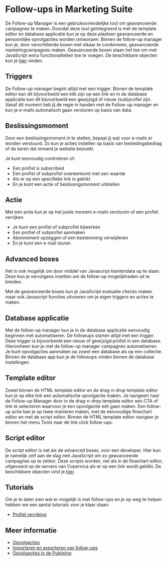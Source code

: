 # Follow-ups in Marketing Suite

De Follow-up Manager is een gebruiksvriendelijke tool om geavanceerde 
campagnes te maken. Doordat deze tool geïntegreerd is met de template 
editor en database applicatie kun je op deze plaatsen geavanceerde en 
persoonlijke opvolgacties worden ontworpen. 
Binnen de follow-up manager kun je, door verschillende boxen met elkaar 
te combineren, geavanceerde marketingcampagnes maken. Geavanceerde boxen 
staan het toe om met JavaScript extra functionaliteiten toe te voegen. 
De beschikbare objecten kun je [hier](./followups-scripting) vinden.

## Triggers

De Follow-up manager begint altijd met een trigger. Binnen de template 
editor kan dit bijvoorbeeld een klik zijn op een link en in de database 
applicatie kan dit bijvoorbeeld een gewijzigd of nieuw (sub)profiel zijn. 
Vanaf dit moment heb jij de regie in handen met de Follow-up manager en 
kun je e-mails automatisch gaan versturen op basis van data.

## Beslissingsmoment

Door een beslissingsmoment in te stellen, bepaal jij wat voor e-mails er 
worden verstuurd. Zo kun je acties instellen op basis van bestedingsbedrag 
of de keren dat iemand je website bezoekt.

Je kunt eenvoudig controleren of:
- Een profiel is subscribed
- Een profiel of subprofiel overeenkomt met een waarde
- Als er op een specifieke link is geklikt
- En je kunt een actie of beslissingsmoment uitstellen

## Actie

Met een actie kun je op het juiste moment e-mails versturen of een profiel verrijken.

- Je kunt een profiel of subprofiel bijwerken
- Een profiel of subprofiel aanmaken
- Abonnement opzeggen of een bestemming verwijderen
- En je kunt een e-mail sturen

## Advanced boxes

Het is ook mogelijk om door middel van Javascript klantendata op te slaan. 
Deze kun je vervolgens inzetten om de follow-up mogelijkheden uit te breiden.

Met de geavanceerde boxes kun je JavaScript evaluatie checks maken maar 
ook Javascript functies uitvoeren om je eigen triggers en acties te maken. 
 
## Database applicatie

Met de follow-up manager kun je in de database applicatie eenvoudig beginnen 
met automatiseren. De followups starten altijd met een trigger. Deze trigger 
is bijvoorbeeld een nieuw of gewijzigd profiel in een database. Hieromheen 
kun je met de follow-up manager campagnes automatiseren. Je kunt opvolgacties 
aanmaken op zowel een database als op een collectie.
Binnen de database app kun je de followups vinden binnen de database 
instellingen.

## Template editor

Zowel binnen de HTML template editor en de drag-n-drop template editor 
kun je op elke link een automatische opvolgactie maken. 
Je navigeert naar de Follow-up Manager door in de drag-n-drop template 
editor een CTA of link te selecteren waarvoor je een opvolgactie wilt gaan 
maken. Een follow-up actie kan je op twee manieren maken, met de eenvoudige 
flowchart editor en met de script editor. Binnen de HTML template editor 
navigeer je binnen het menu Tools naar de link click follow-ups.

## Script editor

De script editor is net als de advanced boxes, voor een developer. Hier 
kun je namelijk zelf aan de slag met JavaScript om zo geavanceerde campagnes 
op te zetten. Deze scripts worden, net als in de flowchart editor, uitgevoerd 
op de servers van Copernica als er op een link wordt geklikt. De beschikbare 
objecten vind je [hier](./followups-scripting).
 
## Tutorials

Om je te laten zien wat er mogelijk is met follow-ups en je op weg te helpen 
hebben we een aantal tutorials voor je klaar staan:

* [Profiel verrijking](./followups-tutorial-profile-enrichment)

## Meer informatie

- [Opvolgacties](./followups)
- [Importeren en exporteren van follow-ups](./followups-importing-exporting)
- [Opvolgacties in de Publisher](./follow-up-manager-publisher)




